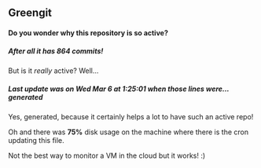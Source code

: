 ## Greengit

#### Do you wonder why this repository is so active?

##### After all it has 864 commits!

But is it *really* active? Well...

##### Last update was on Wed Mar 6 at 1:25:01 when those lines were... generated

Yes, generated, because it certainly helps a lot to have such an active repo!

Oh and there was **75%** disk usage on the machine
where there is the cron updating this file.

Not the best way to monitor a VM in the cloud but it works! :)

